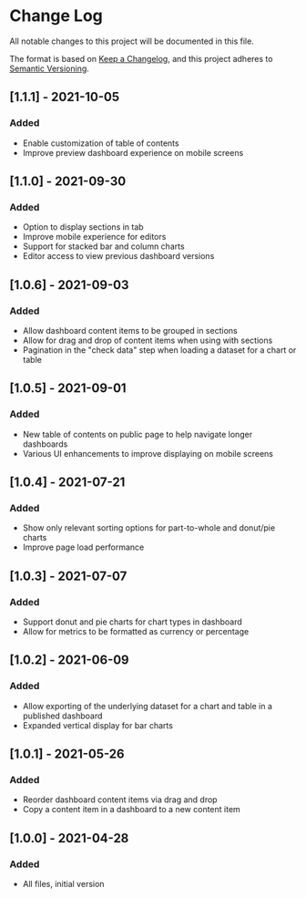 # Change Log
All notable changes to this project will be documented in this file.

The format is based on [Keep a Changelog](https://keepachangelog.com/en/1.0.0/),
and this project adheres to [Semantic Versioning](https://semver.org/spec/v2.0.0.html).

## [1.1.1] - 2021-10-05
### Added
- Enable customization of table of contents
- Improve preview dashboard experience on mobile screens

## [1.1.0] - 2021-09-30
### Added
- Option to display sections in tab
- Improve mobile experience for editors
- Support for stacked bar and column charts
- Editor access to view previous dashboard versions

## [1.0.6] - 2021-09-03
### Added
- Allow dashboard content items to be grouped in sections
- Allow for drag and drop of content items when using with sections
- Pagination in the "check data" step when loading a dataset for a chart or table

## [1.0.5] - 2021-09-01
### Added
- New table of contents on public page to help navigate longer dashboards
- Various UI enhancements to improve displaying on mobile screens

## [1.0.4] - 2021-07-21
### Added
- Show only relevant sorting options for part-to-whole and donut/pie charts
- Improve page load performance

## [1.0.3] - 2021-07-07
### Added
- Support donut and pie charts for chart types in dashboard
- Allow for metrics to be formatted as currency or percentage

## [1.0.2] - 2021-06-09
### Added
- Allow exporting of the underlying dataset for a chart and table in a published dashboard
- Expanded vertical display for bar charts

## [1.0.1] - 2021-05-26
### Added
- Reorder dashboard content items via drag and drop
- Copy a content item in a dashboard to a new content item

## [1.0.0] - 2021-04-28
### Added
- All files, initial version